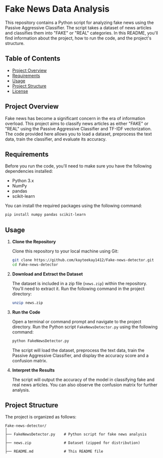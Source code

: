 # Fake News Data Analysis

This repository contains a Python script for analyzing fake news using the Passive Aggressive Classifier. The script takes a dataset of news articles and classifies them into "FAKE" or "REAL" categories. In this README, you'll find information about the project, how to run the code, and the project's structure.

## Table of Contents
- [Project Overview](#project-overview)
- [Requirements](#requirements)
- [Usage](#usage)
- [Project Structure](#project-structure)
- [License](#license)

## Project Overview

Fake news has become a significant concern in the era of information overload. This project aims to classify news articles as either "FAKE" or "REAL" using the Passive Aggressive Classifier and TF-IDF vectorization. The code provided here allows you to load a dataset, preprocess the text data, train the classifier, and evaluate its accuracy.

## Requirements

Before you run the code, you'll need to make sure you have the following dependencies installed:

- Python 3.x
- NumPy
- pandas
- scikit-learn

You can install the required packages using the following command:

```bash
pip install numpy pandas scikit-learn
```

## Usage

1. **Clone the Repository**

   Clone this repository to your local machine using Git:

   ```bash
   git clone https://github.com/kayteekay1412/Fake-news-detector.git
   cd Fake-news-detector
   ```

2. **Download and Extract the Dataset**

   The dataset is included in a zip file (`news.zip`) within the repository. You'll need to extract it. Run the following command in the project directory:

   ```bash
   unzip news.zip
   ```

3. **Run the Code**

   Open a terminal or command prompt and navigate to the project directory. Run the Python script `FakeNewsDetector.py` using the following command:

   ```bash
   python FakeNewsDetector.py
   ```

   The script will load the dataset, preprocess the text data, train the Passive Aggressive Classifier, and display the accuracy score and a confusion matrix.

4. **Interpret the Results**

   The script will output the accuracy of the model in classifying fake and real news articles. You can also observe the confusion matrix for further analysis.

## Project Structure

The project is organized as follows:

```
Fake-news-detector/
│
├── FakeNewsDetector.py    # Python script for fake news analysis
│
├── news.zip               # Dataset (zipped for distribution)
│
├── README.md              # This README file
```
